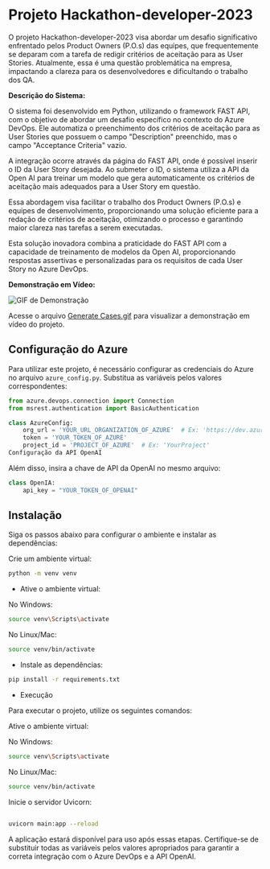 # **Projeto Hackathon-developer-2023**

O projeto Hackathon-developer-2023 visa abordar um desafio significativo enfrentado pelos Product Owners (P.O.s) das equipes, que frequentemente se deparam com a tarefa de redigir critérios de aceitação para as User Stories. Atualmente, essa é uma questão problemática na empresa, impactando a clareza para os desenvolvedores e dificultando o trabalho dos QA.

**Descrição do Sistema:**

O sistema foi desenvolvido em Python, utilizando o framework FAST API, com o objetivo de abordar um desafio específico no contexto do Azure DevOps. Ele automatiza o preenchimento dos critérios de aceitação para as User Stories que possuem o campo "Description" preenchido, mas o campo "Acceptance Criteria" vazio.

A integração ocorre através da página do FAST API, onde é possível inserir o ID da User Story desejada. Ao submeter o ID, o sistema utiliza a API da Open AI para treinar um modelo que gera automaticamente os critérios de aceitação mais adequados para a User Story em questão.

Essa abordagem visa facilitar o trabalho dos Product Owners (P.O.s) e equipes de desenvolvimento, proporcionando uma solução eficiente para a redação de critérios de aceitação, otimizando o processo e garantindo maior clareza nas tarefas a serem executadas.

Esta solução inovadora combina a praticidade do FAST API com a capacidade de treinamento de modelos da Open AI, proporcionando respostas assertivas e personalizadas para os requisitos de cada User Story no Azure DevOps.


**Demonstração em Vídeo:**

![GIF de Demonstração](Generate%20Cases.gif)

Acesse o arquivo [Generate Cases.gif](Generate%20Cases.gif) para visualizar a demonstração em vídeo do projeto.


## Configuração do Azure

Para utilizar este projeto, é necessário configurar as credenciais do Azure no arquivo `azure_config.py`. Substitua as variáveis pelos valores correspondentes:

```python
from azure.devops.connection import Connection
from msrest.authentication import BasicAuthentication

class AzureConfig:
    org_url = 'YOUR_URL_ORGANIZATION_OF_AZURE'  # Ex: 'https://dev.azure.com/YourOrganization'
    token = 'YOUR_TOKEN_OF_AZURE'
    project_id = 'PROJECT_OF_AZURE'  # Ex: 'YourProject'
Configuração da API OpenAI
```


Além disso, insira a chave de API da OpenAI no mesmo arquivo:

```python
class OpenIA:
    api_key = "YOUR_TOKEN_OF_OPENAI"
```

## Instalação

Siga os passos abaixo para configurar o ambiente e instalar as dependências:

Crie um ambiente virtual:

``` bash
python -m venv venv
```

* Ative o ambiente virtual:

No Windows:
```bash
source venv\Scripts\activate
```

No Linux/Mac:

```bash
source venv/bin/activate
```

* Instale as dependências:

```bash
pip install -r requirements.txt
```
* Execução

Para executar o projeto, utilize os seguintes comandos:

Ative o ambiente virtual:

No Windows:
``` bash
source venv\Scripts\activate
```

No Linux/Mac:

```bash
source venv/bin/activate
```

Inicie o servidor Uvicorn:

```bash

uvicorn main:app --reload
```

A aplicação estará disponível para uso após essas etapas. Certifique-se de substituir todas as variáveis pelos valores apropriados para garantir a correta integração com o Azure DevOps e a API OpenAI.
